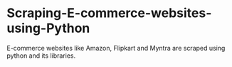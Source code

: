# Scraping-E-commerce-websites-using-Python
E-commerce websites like Amazon, Flipkart and Myntra are scraped using python and its libraries.

